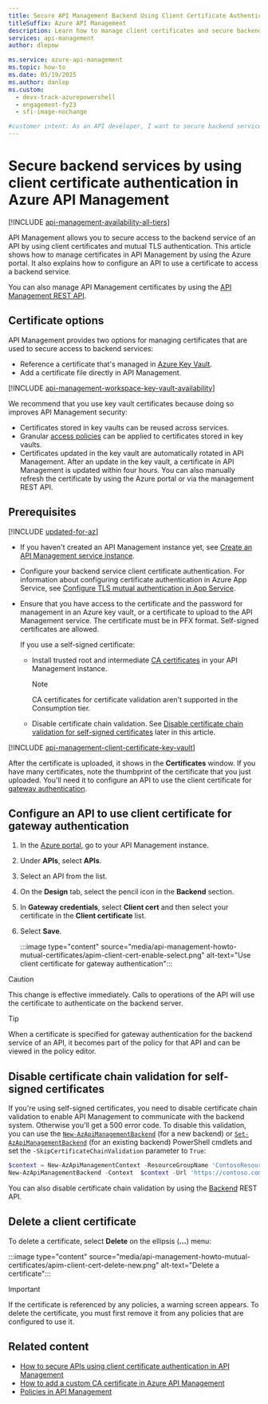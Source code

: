 ```yaml
---
title: Secure API Management Backend Using Client Certificate Authentication
titleSuffix: Azure API Management
description: Learn how to manage client certificates and secure backend services by using client certificate authentication in Azure API Management.
services: api-management
author: dlepow

ms.service: azure-api-management
ms.topic: how-to
ms.date: 05/19/2025
ms.author: danlep 
ms.custom:
  - devx-track-azurepowershell
  - engagement-fy23
  - sfi-image-nochange

#customer intent: As an API developer, I want to secure backend services by using client certificate authentication. 
---
```


# Secure backend services by using client certificate authentication in Azure API Management

[!INCLUDE [api-management-availability-all-tiers](../../includes/api-management-availability-all-tiers.md)]


API Management allows you to secure access to the backend service of an API by using client certificates and mutual TLS authentication. This article shows how to manage certificates in API Management by using the Azure portal. It also explains how to configure an API to use a certificate to access a backend service.

You can also manage API Management certificates by using the [API Management REST API](/rest/api/apimanagement/current-ga/certificate).

## Certificate options

API Management provides two options for managing certificates that are used to secure access to backend services:

* Reference a certificate that's managed in [Azure Key Vault](/azure/key-vault/general/overview). 
* Add a certificate file directly in API Management.

[!INCLUDE [api-management-workspace-key-vault-availability](../../includes/api-management-workspace-key-vault-availability.md)]


We recommend that you use key vault certificates because doing so improves API Management security:

* Certificates stored in key vaults can be reused across services.
* Granular [access policies](/azure/key-vault/general/security-features#privileged-access) can be applied to certificates stored in key vaults.
* Certificates updated in the key vault are automatically rotated in API Management. After an update in the key vault, a certificate in API Management is updated within four hours. You can also manually refresh the certificate by using the Azure portal or via the management REST API.

## Prerequisites

[!INCLUDE [updated-for-az](~/reusable-content/ce-skilling/azure/includes/updated-for-az.md)]

* If you haven't created an API Management instance yet, see [Create an API Management service instance](get-started-create-service-instance.md).
* Configure your backend service client certificate authentication. For information about configuring certificate authentication in Azure App Service, see [Configure TLS mutual authentication in App Service][to configure certificate authentication in Azure WebSites refer to this article]. 
* Ensure that you have access to the certificate and the password for management in an Azure key vault, or a certificate to upload to the API Management service. The certificate must be in PFX format. Self-signed certificates are allowed. 

    If you use a self-signed certificate:
    * Install trusted root and intermediate [CA certificates](api-management-howto-ca-certificates.md) in your API Management instance. 
    
        > [!NOTE]
        > CA certificates for certificate validation aren't supported in the Consumption tier.
    * Disable certificate chain validation. See [Disable certificate chain validation for self-signed certificates](#disable-certificate-chain-validation-for-self-signed-certificates) later in this article.

[!INCLUDE [api-management-client-certificate-key-vault](../../includes/api-management-client-certificate-key-vault.md)]

After the certificate is uploaded, it shows in the **Certificates** window. If you have many certificates, note the thumbprint of the certificate that you just uploaded. You'll need it to configure an API to use the client certificate for [gateway authentication](#configure-an-api-to-use-client-certificate-for-gateway-authentication).


## Configure an API to use client certificate for gateway authentication

1. In the [Azure portal](https://portal.azure.com), go to your API Management instance.
1. Under **APIs**, select **APIs**.
1. Select an API from the list. 
1. On the **Design** tab, select the pencil icon in the **Backend** section.
1. In **Gateway credentials**, select **Client cert** and then select your certificate in the **Client certificate** list.
1. Select **Save**.

    :::image type="content" source="media/api-management-howto-mutual-certificates/apim-client-cert-enable-select.png" alt-text="Use client certificate for gateway authentication":::

> [!CAUTION]
> This change is effective immediately. Calls to operations of the API will use the certificate to authenticate on the backend server.

> [!TIP]
> When a certificate is specified for gateway authentication for the backend service of an API, it becomes part of the policy for that API and can be viewed in the policy editor.

## Disable certificate chain validation for self-signed certificates

If you're using self-signed certificates, you need to disable certificate chain validation to enable API Management to communicate with the backend system. Otherwise you'll get a 500 error code. To disable this validation, you can use the [`New-AzApiManagementBackend`](/powershell/module/az.apimanagement/new-azapimanagementbackend) (for a new backend) or [`Set-AzApiManagementBackend`](/powershell/module/az.apimanagement/set-azapimanagementbackend) (for an existing backend) PowerShell cmdlets and set the `-SkipCertificateChainValidation` parameter to `True`:

```powershell
$context = New-AzApiManagementContext -ResourceGroupName 'ContosoResourceGroup' -ServiceName 'ContosoAPIMService'
New-AzApiManagementBackend -Context  $context -Url 'https://contoso.com/myapi' -Protocol http -SkipCertificateChainValidation $true
```

You can also disable certificate chain validation by using the [Backend](/rest/api/apimanagement/current-ga/backend) REST API.

## Delete a client certificate

To delete a certificate, select **Delete** on the ellipsis (**...**) menu:

:::image type="content" source="media/api-management-howto-mutual-certificates/apim-client-cert-delete-new.png" alt-text="Delete a certificate":::

> [!IMPORTANT]
> If the certificate is referenced by any policies, a warning screen appears. To delete the certificate, you must first remove it from any policies that are configured to use it.

## Related content

* [How to secure APIs using client certificate authentication in API Management](api-management-howto-mutual-certificates-for-clients.md)
* [How to add a custom CA certificate in Azure API Management](./api-management-howto-ca-certificates.md)
* [Policies in API Management](api-management-howto-policies.md)


[How to add operations to an API]: ./mock-api-responses.md
[How to add and publish a product]: api-management-howto-add-products.md
[Monitoring and analytics]: ../api-management-monitoring.md
[Add APIs to a product]: api-management-howto-add-products.md#add-apis
[Publish a product]: api-management-howto-add-products.md#publish-product
[Get started with Azure API Management]: get-started-create-service-instance.md
[API Management policy reference]: ./api-management-policies.md
[Caching policies]: ./api-management-policies.md#caching
[Create an API Management service instance]: get-started-create-service-instance.md

[WebApp-GraphAPI-DotNet]: https://github.com/AzureADSamples/WebApp-GraphAPI-DotNet
[to configure certificate authentication in Azure WebSites refer to this article]: ../app-service/app-service-web-configure-tls-mutual-auth.md
